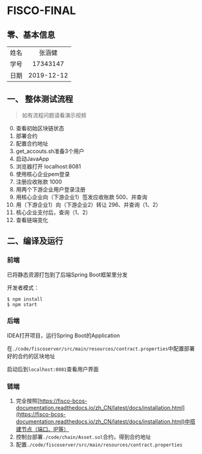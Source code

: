 # FISCO-FINAL

## 零、基本信息

|  |  |
|:---------:|:---------:|
|姓名     |张涵健         |
|学号     |17343147         |
|日期     |2019-12-12         |


## 一、 整体测试流程

> 如有流程问题请看演示视频

0. 查看初始区块链状态
1. 部署合约
2. 配置合约地址
3. get_accouts.sh准备3个用户
4. 启动JavaApp
5. 浏览器打开 localhost:8081
6. 使用核心企业pem登录
7. 注册应收账款 1000
8. 用两个下游企业用户登录注册
9. 用核心企业向（下游企业1）签发应收账款 500、并查询
10. 用（下游企业1）向（下游企业2）转让 296、并查询（1、2）
11. 核心企业支付后，查询（1、2）
12. 查看链端变化

## 二、编译及运行

### 前端

已将静态资源打包到了后端Spring Boot框架里分发

开发者模式：
```
$ npm install
$ npm start
```

### 后端

IDEA打开项目，运行Spring Boot的Application

在`./code/fiscoserver/src/main/resources/contract.properties`中配置部署好的合约的区块地址

启动后到`localhost:8081`查看用户界面

### 链端

1. 完全按照[https://fisco-bcos-documentation.readthedocs.io/zh_CN/latest/docs/installation.html](https://fisco-bcos-documentation.readthedocs.io/zh_CN/latest/docs/installation.html)中搭建节点（端口、IP等）
2. 控制台部署`./code/chain/Asset.sol`合约，得到合约地址
3. 配置`./code/fiscoserver/src/main/resources/contract.properties`